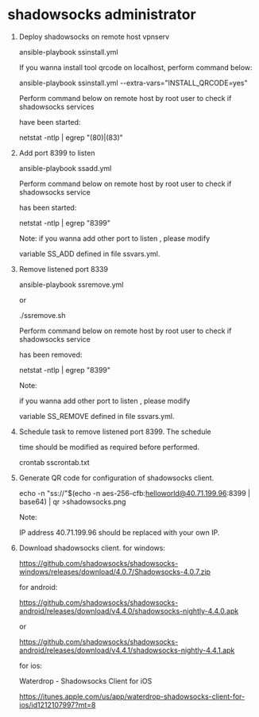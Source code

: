 # shadowsocks administrator

1. Deploy shadowsocks on remote host vpnserv

   ansible-playbook ssinstall.yml
   
   If you wanna install tool qrcode on localhost, perform command below:
   
   ansible-playbook ssinstall.yml --extra-vars="INSTALL_QRCODE=yes"
   
   Perform command below on remote host by root user to check if shadowsocks services
   
   have been started:
   
   netstat -ntlp | egrep "(80)|(83)"

2. Add port 8399 to listen

   ansible-playbook ssadd.yml
   
   Perform command below on remote host by root user to check if shadowsocks service
   
   has been started:
   
   netstat -ntlp | egrep "8399"
   
   Note:
   if you wanna add other port to listen , please modify 
   
   variable SS_ADD defined in file ssvars.yml.

3. Remove listened port 8339

   ansible-playbook ssremove.yml
   
   or
   
   ./ssremove.sh
   
   Perform command below on remote host by root user to check if shadowsocks service
   
   has been removed:
   
   netstat -ntlp | egrep "8399"
   
   Note:
   
   if you wanna add other port to listen , please modify 
   
   variable SS_REMOVE defined in file ssvars.yml.
   
4. Schedule task to remove listened port 8399. The schedule

   time should be modified as required before performed.
   
   crontab sscrontab.txt

5. Generate QR code for configuration of shadowsocks client.

   echo -n "ss://"$(echo -n aes-256-cfb:helloworld@40.71.199.96:8399 | base64) | qr >shadowsocks.png

   Note:
   
   IP address 40.71.199.96 should be replaced with your own IP.
   
6. Download shadowsocks client.
   for windows:
   
   https://github.com/shadowsocks/shadowsocks-windows/releases/download/4.0.7/Shadowsocks-4.0.7.zip
   
   for android:
   
   https://github.com/shadowsocks/shadowsocks-android/releases/download/v4.4.0/shadowsocks-nightly-4.4.0.apk
   
   or
   
   https://github.com/shadowsocks/shadowsocks-android/releases/download/v4.4.1/shadowsocks-nightly-4.4.1.apk
   
   for ios:
   
   Waterdrop - Shadowsocks Client for iOS
   
   https://itunes.apple.com/us/app/waterdrop-shadowsocks-client-for-ios/id1212107997?mt=8
